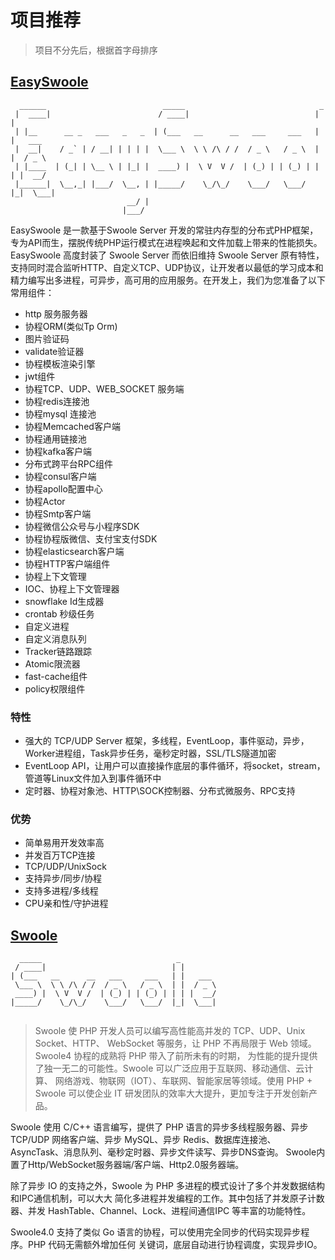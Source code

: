# 项目推荐

> 项目不分先后，根据首字母排序

## [EasySwoole](https://www.easyswoole.com/)

```
  ______                          _____                              _        
 |  ____|                        / ____|                            | |       
 | |__      __ _   ___   _   _  | (___   __      __   ___     ___   | |   ___ 
 |  __|    / _` | / __| | | | |  \___ \  \ \ /\ / /  / _ \   / _ \  | |  / _ \
 | |____  | (_| | \__ \ | |_| |  ____) |  \ V  V /  | (_) | | (_) | | | |  __/
 |______|  \__,_| |___/  \__, | |_____/    \_/\_/    \___/   \___/  |_|  \___|
                          __/ |                                               
                         |___/ 
```

EasySwoole 是一款基于Swoole Server 开发的常驻内存型的分布式PHP框架，专为API而生，摆脱传统PHP运行模式在进程唤起和文件加载上带来的性能损失。 EasySwoole 高度封装了 Swoole Server 而依旧维持 Swoole Server 原有特性，支持同时混合监听HTTP、自定义TCP、UDP协议，让开发者以最低的学习成本和精力编写出多进程，可异步，高可用的应用服务。在开发上，我们为您准备了以下常用组件：

 - http 服务服务器
 - 协程ORM(类似Tp Orm)
 - 图片验证码
 - validate验证器
 - 协程模板渲染引擎
 - jwt组件
 - 协程TCP、UDP、WEB_SOCKET 服务端
 - 协程redis连接池
 - 协程mysql 连接池
 - 协程Memcached客户端
 - 协程通用链接池
 - 协程kafka客户端
 - 分布式跨平台RPC组件
 - 协程consul客户端
 - 协程apollo配置中心
 - 协程Actor
 - 协程Smtp客户端
 - 协程微信公众号与小程序SDK
 - 协程协程版微信、支付宝支付SDK
 - 协程elasticsearch客户端
 - 协程HTTP客户端组件
 - 协程上下文管理
 - IOC、协程上下文管理器
 - snowflake Id生成器
 - crontab 秒级任务
 - 自定义进程
 - 自定义消息队列
 - Tracker链路跟踪
 - Atomic限流器
 - fast-cache组件
 - policy权限组件
 
### 特性
 
 - 强大的 TCP/UDP Server 框架，多线程，EventLoop，事件驱动，异步，Worker进程组，Task异步任务，毫秒定时器，SSL/TLS隧道加密
 - EventLoop API，让用户可以直接操作底层的事件循环，将socket，stream，管道等Linux文件加入到事件循环中
 - 定时器、协程对象池、HTTP\SOCK控制器、分布式微服务、RPC支持
 
### 优势
 
 - 简单易用开发效率高
 - 并发百万TCP连接
 - TCP/UDP/UnixSock
 - 支持异步/同步/协程
 - 支持多进程/多线程
 - CPU亲和性/守护进程
 
## [Swoole](https://www.swoole.com/)
 
 ```
   _____                              _        
  / ____|                            | |       
 | (___   __      __   ___     ___   | |   ___ 
  \___ \  \ \ /\ / /  / _ \   / _ \  | |  / _ \
  ____) |  \ V  V /  | (_) | | (_) | | | |  __/
 |_____/    \_/\_/    \___/   \___/  |_|  \___|
                                               
 ```
 
 > Swoole 使 PHP 开发人员可以编写高性能高并发的 TCP、UDP、Unix Socket、HTTP、 WebSocket 等服务，让 PHP 不再局限于 Web 领域。Swoole4 协程的成熟将 PHP 带入了前所未有的时期， 为性能的提升提供了独一无二的可能性。Swoole 可以广泛应用于互联网、移动通信、云计算、 网络游戏、物联网（IOT）、车联网、智能家居等领域。使用 PHP + Swoole 可以使企业 IT 研发团队的效率大大提升，更加专注于开发创新产品。
 
 Swoole 使用 C/C++ 语言编写，提供了 PHP 语言的异步多线程服务器、异步 TCP/UDP 网络客户端、异步 MySQL、异步 Redis、数据库连接池、AsyncTask、消息队列、毫秒定时器、异步文件读写、异步DNS查询。 Swoole内置了Http/WebSocket服务器端/客户端、Http2.0服务器端。
 
 除了异步 IO 的支持之外，Swoole 为 PHP 多进程的模式设计了多个并发数据结构和IPC通信机制，可以大大 简化多进程并发编程的工作。其中包括了并发原子计数器、并发 HashTable、Channel、Lock、进程间通信IPC 等丰富的功能特性。
 
 Swoole4.0 支持了类似 Go 语言的协程，可以使用完全同步的代码实现异步程序。PHP 代码无需额外增加任何 关键词，底层自动进行协程调度，实现异步IO。
